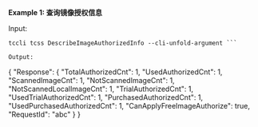 **Example 1: 查询镜像授权信息**



Input: 

```
tccli tcss DescribeImageAuthorizedInfo --cli-unfold-argument ```

Output: 
```
{
    "Response": {
        "TotalAuthorizedCnt": 1,
        "UsedAuthorizedCnt": 1,
        "ScannedImageCnt": 1,
        "NotScannedImageCnt": 1,
        "NotScannedLocalImageCnt": 1,
        "TrialAuthorizedCnt": 1,
        "UsedTrialAuthorizedCnt": 1,
        "PurchasedAuthorizedCnt": 1,
        "UsedPurchasedAuthorizedCnt": 1,
        "CanApplyFreeImageAuthorize": true,
        "RequestId": "abc"
    }
}
```

